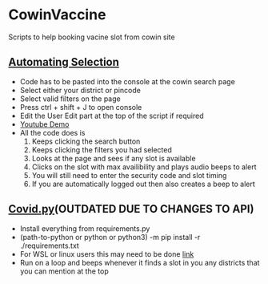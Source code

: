 # CowinVaccine

Scripts to help booking vacine slot from cowin site

## [Automating Selection](https://github.com/yadurajgupta/CowinVaccine/blob/main/automating_select_v2.js)

- Code has to be pasted into the console at the cowin search page
- Select either your district or pincode
- Select valid filters on the page
- Press ctrl + shift + J to open console
- Edit the User Edit part at the top of the script if required
- [Youtube Demo](https://youtu.be/epKo8R-mI3k)
- All the code does is
  1. Keeps clicking the search button
  2. Keeps clicking the filters you had selected
  3. Looks at the page and sees if any slot is available
  4. Clicks on the slot with max availibility and plays audio beeps to alert
  5. You will still need to enter the security code and slot timing
  6. If you are automatically logged out then also creates a beep to alert

## [Covid.py](https://github.com/yadurajgupta/CowinVaccine/blob/main/covid.py)(OUTDATED DUE TO CHANGES TO API)

- Install everything from requirements.py
- (path-to-python or python or python3) -m pip install -r ./requirements.txt
- For WSL or linux users this may need to be done [link](https://github.com/greghesp/assistant-relay/issues/49#issuecomment-482837721)
- Run on a loop and beeps whenever it finds a slot in you any districts that you can mention at the top
